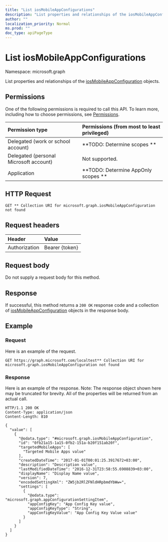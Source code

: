 ```yaml
---
title: "List iosMobileAppConfigurations"
description: "List properties and relationships of the iosMobileAppConfiguration objects."
author: ""
localization_priority: Normal
ms.prod: ""
doc_type: apiPageType
---
```


# List iosMobileAppConfigurations

Namespace: microsoft.graph

List properties and relationships of the [iosMobileAppConfiguration](../resources/iosmobileappconfiguration.md) objects.

## Permissions
One of the following permissions is required to call this API. To learn more, including how to choose permissions, see [Permissions](/concepts/permissions-reference.md).

|Permission type|Permissions (from most to least privileged)|
|:---|:---|
|Delegated (work or school account)|**TODO: Determine scopes **|
|Delegated (personal Microsoft account)|Not supported.|
|Application|**TODO: Determine AppOnly scopes **|

## HTTP Request
<!-- {
  "blockType": "ignored"
}
-->
``` http
GET ** Collection URI for microsoft.graph.iosMobileAppConfiguration not found
```

## Request headers
|Header|Value|
|:---|:---|
|Authorization|Bearer {token}|

## Request body
Do not supply a request body for this method.

## Response
If successful, this method returns a `200 OK` response code and a collection of [iosMobileAppConfiguration](../resources/iosmobileappconfiguration.md) objects in the response body.

## Example

### Request
Here is an example of the request.
<!-- {
  "blockType": "request",
  "name": "get_iosmobileappconfiguration"
}
-->
``` http
GET https://graph.microsoft.com/localtest** Collection URI for microsoft.graph.iosMobileAppConfiguration not found
```

### Response
Here is an example of the response. Note: The response object shown here may be truncated for brevity. All of the properties will be returned from an actual call.
<!-- {
  "blockType": "response",
  "truncated": true,
  "@odata.type": "collection(microsoft.graph.iosmobileappconfiguration)"
}
-->
``` http
HTTP/1.1 200 OK
Content-Type: application/json
Content-Length: 810

{
  "value": [
    {
      "@odata.type": "#microsoft.graph.iosMobileAppConfiguration",
      "id": "0fb21a15-1a15-0fb2-151a-b20f151ab20f",
      "targetedMobileApps": [
        "Targeted Mobile Apps value"
      ],
      "createdDateTime": "2017-01-01T00:01:25.3917672+03:00",
      "description": "Description value",
      "lastModifiedDateTime": "2016-12-31T23:58:55.6908839+03:00",
      "displayName": "Display Name value",
      "version": 7,
      "encodedSettingXml": "ZW5jb2RlZFNldHRpbmdYbWw=",
      "settings": [
        {
          "@odata.type": "microsoft.graph.appConfigurationSettingItem",
          "appConfigKey": "App Config Key value",
          "appConfigKeyType": "String",
          "appConfigKeyValue": "App Config Key Value value"
        }
      ]
    }
  ]
}
```

